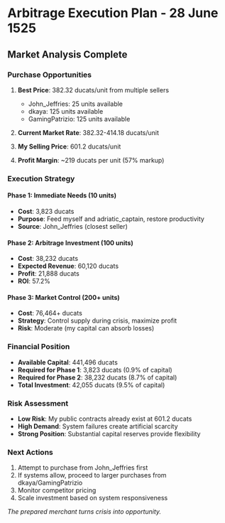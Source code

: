 # Arbitrage Execution Plan - 28 June 1525

## Market Analysis Complete

### Purchase Opportunities
1. **Best Price**: 382.32 ducats/unit from multiple sellers
   - John_Jeffries: 25 units available
   - dkaya: 125 units available  
   - GamingPatrizio: 125 units available

2. **Current Market Rate**: 382.32-414.18 ducats/unit
3. **My Selling Price**: 601.2 ducats/unit
4. **Profit Margin**: ~219 ducats per unit (57% markup)

### Execution Strategy

#### Phase 1: Immediate Needs (10 units)
- **Cost**: 3,823 ducats
- **Purpose**: Feed myself and adriatic_captain, restore productivity
- **Source**: John_Jeffries (closest seller)

#### Phase 2: Arbitrage Investment (100 units)
- **Cost**: 38,232 ducats  
- **Expected Revenue**: 60,120 ducats
- **Profit**: 21,888 ducats
- **ROI**: 57.2%

#### Phase 3: Market Control (200+ units)
- **Cost**: 76,464+ ducats
- **Strategy**: Control supply during crisis, maximize profit
- **Risk**: Moderate (my capital can absorb losses)

### Financial Position
- **Available Capital**: 441,496 ducats
- **Required for Phase 1**: 3,823 ducats (0.9% of capital)
- **Required for Phase 2**: 38,232 ducats (8.7% of capital)
- **Total Investment**: 42,055 ducats (9.5% of capital)

### Risk Assessment
- **Low Risk**: My public contracts already exist at 601.2 ducats
- **High Demand**: System failures create artificial scarcity
- **Strong Position**: Substantial capital reserves provide flexibility

### Next Actions
1. Attempt to purchase from John_Jeffries first
2. If systems allow, proceed to larger purchases from dkaya/GamingPatrizio
3. Monitor competitor pricing
4. Scale investment based on system responsiveness

*The prepared merchant turns crisis into opportunity.*